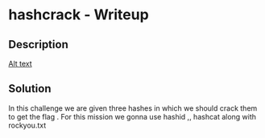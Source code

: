 # hashcrack - Writeup

## Description

[Alt text](img/1.png)

## Solution

In this challenge we are given three hashes in which we should crack them to get the flag .
For this mission we gonna use hashid ,, hashcat along with rockyou.txt

